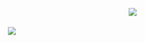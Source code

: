 <img align="right" src="https://visitor-badge.laobi.icu/badge?page_id=iSaad97.iSaad97">

<h1 align="center">
  <a href="https://git.io/typing-svg">
    <img src="https://readme-typing-svg.herokuapp.com/?lines=Hello,+There!+👋;This+is+Saad+Alessa....;Nice+to+meet+you!&center=true&size=30">
  </a>
</h1>
